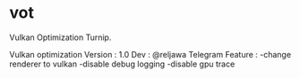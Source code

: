 # vot
Vulkan Optimization Turnip.

Vulkan optimization 
Version : 1.0
Dev : @reljawa Telegram
Feature :
-change renderer to vulkan
-disable debug logging
-disable gpu trace
